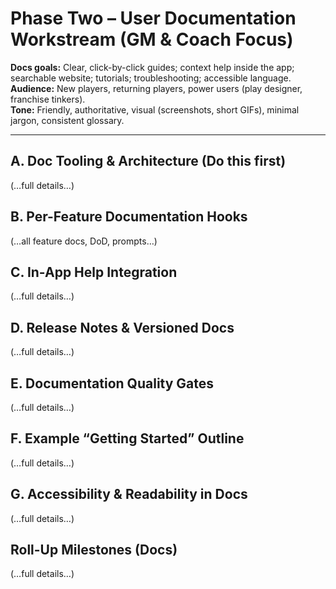 # Phase Two – User Documentation Workstream (GM & Coach Focus)

**Docs goals:** Clear, click-by-click guides; context help inside the app; searchable website; tutorials; troubleshooting; accessible language.  
**Audience:** New players, returning players, power users (play designer, franchise tinkers).  
**Tone:** Friendly, authoritative, visual (screenshots, short GIFs), minimal jargon, consistent glossary.

---

## A. Doc Tooling & Architecture (Do this first)
(…full details…)

## B. Per-Feature Documentation Hooks
(…all feature docs, DoD, prompts…)

## C. In-App Help Integration
(…full details…)

## D. Release Notes & Versioned Docs
(…full details…)

## E. Documentation Quality Gates
(…full details…)

## F. Example “Getting Started” Outline
(…full details…)

## G. Accessibility & Readability in Docs
(…full details…)

## Roll-Up Milestones (Docs)
(…full details…)
